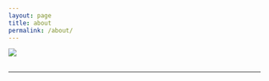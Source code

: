 ```yaml
---
layout: page
title: about
permalink: /about/
---
```


<img class="col one right" src="/img/prof_pic.jpg">

<br/>
<!--
Write your biography here. Tell the world about yourself. Link to your favorite <a href="http://reddit.com" target="blank">subreddit</a>. You can put a picture in, too. The code is already in, just name your picture "prof_pic.jpg" and put it in the img folder. 
-->
<!--
Link to your social media connections, too. This theme is set up to use <a href="http://fortawesome.github.io/Font-Awesome/" target="blank">Font Awesome icons</a>, like the ones below. Add your facebook, twitter, linkedin, or just disable all of them. 
-->

<br/>
<hr/>
<br/>
<span class="contacticon center">
	<a href="mailto:ccleung@gmail.com"><i class="fa fa-envelope-square"></i></a>
	<!-- <a href="https://github.com" target="_blank"><i class="fa fa-github-square"></i></a> -->
	<a href="https://www.linkedin.com/in/lilialeung/" target="_blank"><i class="fa fa-linkedin-square"></i></a>
	<a href="https://twitter.com/devotchkah" target="_blank"><i class="fa fa-twitter-square"></i></a>
</span>

<!--
<div class="col three caption">
	You can even add a little note about which of these is the best way to reach you.
</div>
-->

